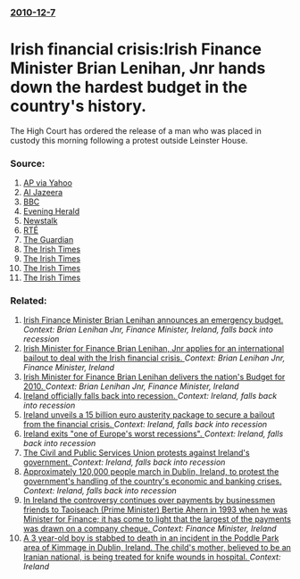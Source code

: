 ### [2010-12-7](/news/2010/12/7/index.md)

# Irish financial crisis:Irish Finance Minister Brian Lenihan, Jnr hands down the hardest budget in the country's history. 

The High Court has ordered the release of a man who was placed in custody this morning following a protest outside Leinster House.


### Source:

1. [AP via Yahoo](http://news.yahoo.com/s/ap/20101207/ap_on_re_us/eu_ireland_financial_crisis)
2. [Al Jazeera](http://english.aljazeera.net/news/europe/2010/12/2010127213537852423.html)
3. [BBC](http://www.bbc.co.uk/news/business-11941337)
4. [Evening Herald](http://www.herald.ie/national-news/city-news/the-anglo-avenger-strikes-again-in-highrise-protest-2450875.html)
5. [Newstalk](http://www.newstalk.ie/2010/news/4bail-revoked-for-cherrypicker-protestor48/)
6. [RTÉ](http://www.rte.ie/news/2010/1207/crane_protest.html)
7. [The Guardian](http://www.guardian.co.uk/business/blog/2010/dec/07/ireland-budget-eurozone-debt-crisis?intcmp=239)
8. [The Irish Times](http://www.irishtimes.com/newspaper/breaking/2010/1207/breaking67.html)
9. [The Irish Times](http://www.irishtimes.com/newspaper/breaking/2010/1207/breaking76.html)
10. [The Irish Times](http://www.irishtimes.com/newspaper/breaking/2010/1207/breaking79.html)
11. [The Irish Times](http://www.irishtimes.com/newspaper/frontpage/2010/1208/1224285029778.html)

### Related:

1. [ Irish Finance Minister Brian Lenihan announces an emergency budget. ](/news/2009/04/7/irish-finance-minister-brian-lenihan-announces-an-emergency-budget.md) _Context: Brian Lenihan Jnr, Finance Minister, Ireland, falls back into recession_
2. [Irish Minister for Finance Brian Lenihan, Jnr applies for an international bailout to deal with the Irish financial crisis. ](/news/2010/11/21/irish-minister-for-finance-brian-lenihan-jnr-applies-for-an-international-bailout-to-deal-with-the-irish-financial-crisis.md) _Context: Brian Lenihan Jnr, Finance Minister, Ireland_
3. [ Irish Minister for Finance Brian Lenihan delivers the nation's Budget for 2010. ](/news/2009/12/9/irish-minister-for-finance-brian-lenihan-delivers-the-nation-s-budget-for-2010.md) _Context: Brian Lenihan Jnr, Finance Minister, Ireland_
4. [Ireland officially falls back into recession. ](/news/2012/03/22/ireland-officially-falls-back-into-recession.md) _Context: Ireland, falls back into recession_
5. [ Ireland unveils a 15 billion euro austerity package to secure a bailout from the financial crisis. ](/news/2010/11/24/ireland-unveils-a-15-billion-euro-austerity-package-to-secure-a-bailout-from-the-financial-crisis.md) _Context: Ireland, falls back into recession_
6. [ Ireland exits "one of Europe's worst recessions". ](/news/2009/12/17/ireland-exits-one-of-europe-s-worst-recessions.md) _Context: Ireland, falls back into recession_
7. [ The Civil and Public Services Union protests against Ireland's government. ](/news/2009/03/19/the-civil-and-public-services-union-protests-against-ireland-s-government.md) _Context: Ireland, falls back into recession_
8. [ Approximately 120,000 people march in Dublin, Ireland, to protest the government's handling of the country's economic and banking crises. ](/news/2009/02/21/approximately-120-000-people-march-in-dublin-ireland-to-protest-the-government-s-handling-of-the-country-s-economic-and-banking-crises.md) _Context: Ireland, falls back into recession_
9. [ In Ireland the controversy continues over payments by businessmen friends to Taoiseach (Prime Minister) Bertie Ahern in 1993 when he was Minister for Finance; it has come to light that the largest of the payments was drawn on a company cheque. ](/news/2006/09/30/in-ireland-the-controversy-continues-over-payments-by-businessmen-friends-to-taoiseach-prime-minister-bertie-ahern-in-1993-when-he-was-mi.md) _Context: Finance Minister, Ireland_
10. [A 3 year-old boy is stabbed to death in an incident in the Poddle Park area of Kimmage in Dublin, Ireland. The child's mother, believed to be an Iranian national, is being treated for knife wounds in hospital. ](/news/2017/07/10/a-3-year-old-boy-is-stabbed-to-death-in-an-incident-in-the-poddle-park-area-of-kimmage-in-dublin-ireland-the-child-s-mother-believed-to-b.md) _Context: Ireland_

